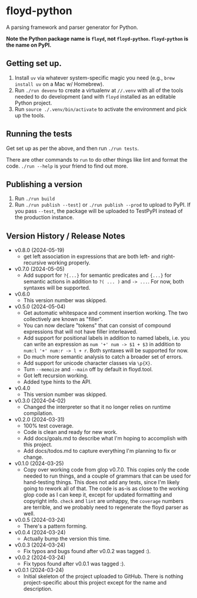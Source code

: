 # floyd-python

A parsing framework and parser generator for Python.

**Note the Python package name is `floyd`, not `floyd-python`.
`floyd-python` is the name on PyPI.**

## Getting set up.

1. Install `uv` via whatever system-specific magic you need (e.g.,
   `brew install uv` on a Mac w/ Homebrew).
2. Run `./run devenv` to create a virtualenv at `//.venv` with
   all of the tools needed to do development (and with `floyd` installed
   as an editable Python project.
3. Run `source ./.venv/bin/activate` to activate the environment and pick
   up the tools.

## Running the tests

Get set up as per the above, and then run `./run tests`.

There are other commands to `run` to do other things like lint and
format the code. `./run --help` is your friend to find out more.

## Publishing a version

1. Run `./run build`
2. Run `./run publish --test]` or `./run publish --prod` to upload to PyPI.
   If you pass `--test`, the package will be uploaded to TestPyPI instead
   of the production instance.

## Version History / Release Notes

* v0.8.0 (2024-05-19)
    * get left association in expressions that are both left- and
      right-recursive working properly.
* v0.7.0 (2024-05-05)
   * Add support for `?{...}` for semantic predicates and `{...}` for
     semantic actions in addition to `?( ... )` and `-> ...`. For now,
     both syntaxes will be supported.
* v0.6.0
   * This version number was skipped.
* v0.5.0 (2024-05-04)
   * Get automatic whitespace and comment insertion working. The
     two collectively are known as "filler".
   * You can now declare "tokens" that can consist of compound expressions
     that will not have filler interleaved.
   * Add support for positional labels in addition to named labels, i.e.
     you can write an expression as `num '+' num -> $1 + $3` in addition
     to `num:l '+' num:r -> l + r`. Both syntaxes will be supported for
     now.
   * Do much more semantic analysis to catch a broader set of errors.
   * Add support for unicode character classes via `\p{X}`.
   * Turn `--memoize` and `--main` off by default in floyd.tool.
   * Got left recursion working.
   * Added type hints to the API.
* v0.4.0
    * This version number was skipped.
* v0.3.0 (2024-04-02)
    * Changed the interpreter so that it no longer relies on runtime
      compilation.
* v0.2.0 (2024-03-31)
    * 100% test coverage.
    * Code is clean and ready for new work.
    * Add docs/goals.md to describe what I'm hoping to accomplish with
      this project.
    * Add docs/todos.md to capture everything I'm planning to fix or
      change.
* v0.1.0 (2024-03-25)
    * Copy over working code from glop v0.7.0. This copies only the code
      needed to run things, and a couple of grammars that can be used
      for hand-testing things. This does not add any tests, since I'm
      likely going to rework all of that. The code is as-is as close to
      the working glop code as I can keep it, except for updated formatting
      and copyright info. `check` and `lint` are unhappy, the `coverage`
      numbers are terrible, and we probably need to regenerate the floyd
      parser as well.
* v0.0.5 (2024-03-24)
    * There's a pattern forming.
* v0.0.4 (2024-03-24)
    * Actually bump the version this time.
* v0.0.3 (2024-03-24)
    * Fix typos and bugs found after v0.0.2 was tagged :).
* v0.0.2 (2024-03-24)
    * Fix typos found after v0.0.1 was tagged :).
* v0.0.1 (2024-03-24)
    * Initial skeleton of the project uploaded to GitHub. There is nothing
      project-specific about this project except for the name and
      description.
